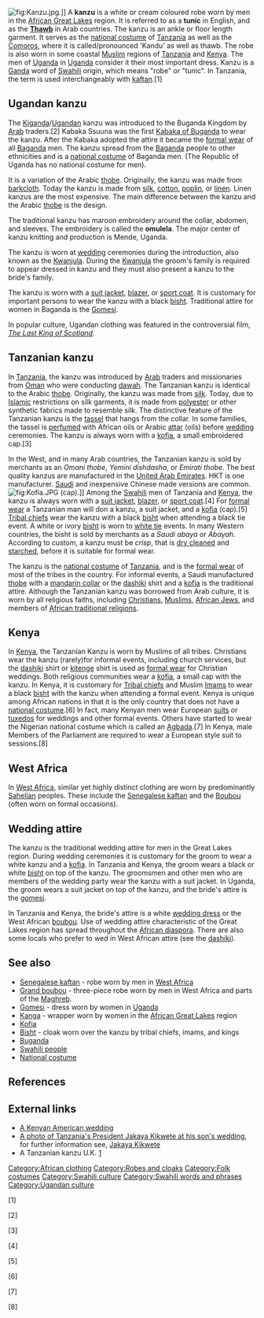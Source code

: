 ![](Kanzu.jpg "fig:Kanzu.jpg").\]\] A **kanzu** is a white or cream
coloured robe worn by men in the [African Great
Lakes](African_Great_Lakes "wikilink") region. It is referred to as a
**tunic** in English, and as the **[Thawb](Thawb "wikilink")** in Arab
countries. The kanzu is an ankle or floor length garment. It serves as
the [national costume](national_costume "wikilink") of
[Tanzania](Tanzania "wikilink") as well as the
[Comoros](Comoros "wikilink"), where it is called/pronounced 'Kandu' as
well as thawb. The robe is also worn in some coastal
[Muslim](Muslim "wikilink") regions of [Tanzania](Tanzania "wikilink")
and [Kenya](Kenya "wikilink"). The men of [Uganda](Uganda "wikilink") in
[Uganda](Uganda "wikilink") consider it their most important dress.
Kanzu is a [Ganda](Ganda_language "wikilink") word of
[Swahili](Swahili_language "wikilink") origin, which means "robe" or
"tunic". In Tanzania, the term is used interchangeably with
[kaftan](kaftan "wikilink").[1]

## Ugandan kanzu

The [Kiganda](Buganda "wikilink")/[Ugandan](Uganda "wikilink") kanzu was
introduced to the Buganda Kingdom by [Arab](Arab "wikilink") traders.[2]
Kabaka Ssuuna was the first [Kabaka of
Buganda](Kabaka_of_Buganda "wikilink") to wear the kanzu. After the
Kabaka adopted the attire it became the [formal
wear](formal_wear "wikilink") of all [Baganda](Baganda "wikilink") men.
The kanzu spread from the [Baganda](Baganda "wikilink") people to other
ethnicities and is a [national costume](national_costume "wikilink") of
Baganda men. (The Republic of Uganda has no national costume for men).

It is a variation of the Arabic [thobe](Thawb "wikilink"). Originally,
the kanzu was made from [barkcloth](barkcloth "wikilink"). Today the
kanzu is made from [silk](silk "wikilink"), [cotton](cotton "wikilink"),
[poplin](poplin "wikilink"), or [linen](linen "wikilink"). Linen kanzus
are the most expensive. The main difference between the kanzu and the
Arabic [thobe](Thawb "wikilink") is the design.

The traditional kanzu has maroon embroidery around the collar, abdomen,
and sleeves. The embroidery is called the **omulela**. The major center
of kanzu knitting and production is Mende, Uganda.

The kanzu is worn at [wedding](wedding "wikilink") ceremonies during the
introduction, also known as the [Kwanjula](Kwanjula "wikilink"). During
the [Kwanjula](Kwanjula "wikilink") the groom's family is required to
appear dressed in kanzu and they must also present a kanzu to the
bride's family.

The kanzu is worn with a [suit jacket](suit_jacket "wikilink"),
[blazer](blazer "wikilink"), or [sport coat](sport_coat "wikilink"). It
is customary for important persons to wear the kanzu with a black
[bisht](Bisht_(clothing) "wikilink"). Traditional attire for women in
Baganda is the [Gomesi](Gomesi "wikilink").

In popular culture, Ugandan clothing was featured in the controversial
film, *[The Last King of
Scotland](The_Last_King_of_Scotland_(film) "wikilink")*.

## Tanzanian kanzu

In [Tanzania](Tanzania "wikilink"), the kanzu was introduced by
[Arab](Arab "wikilink") traders and missionaries from
[Oman](Oman "wikilink") who were conducting [dawah](dawah "wikilink").
The Tanzanian kanzu is identical to the Arabic
[thobe](Thawb "wikilink"). Originally, the kanzu was made from
[silk](silk "wikilink"). Today, due to [Islamic](Islam "wikilink")
restrictions on silk garments, it is made from
[polyester](polyester "wikilink") or other synthetic fabrics made to
resemble silk. The distinctive feature of the Tanzanian kanzu is the
[tassel](tassel "wikilink") that hangs from the collar. In some
families, the tassel is [perfumed](perfume "wikilink") with African oils
or Arabic [attar](Ittar "wikilink") (oils) before
[wedding](wedding "wikilink") ceremonies. The kanzu is always worn with
a [kofia](Kofia_(hat) "wikilink"), a small embroidered cap.[3]

In the West, and in many Arab countries, the Tanzanian kanzu is sold by
merchants as an *Omani thobe*, *Yemini dishdasha*, or *Emirati thobe*.
The best quality kanzus are manufactured in the [United Arab
Emirates](United_Arab_Emirates "wikilink"). HKT is one manufacturer.
[Saudi](Saudi_Arabia "wikilink") and inexpensive Chinese made versions
are common. ![](Kofia.JPG "fig:Kofia.JPG") (cap).\]\] Among the
[Swahili](Swahili_people "wikilink") men of Tanzania and
[Kenya](Kenya "wikilink"), the kanzu is always worn with a [suit
jacket](suit_jacket "wikilink"), [blazer](blazer "wikilink"), or [sport
coat](sport_coat "wikilink").[4] For [formal
wear](formal_wear "wikilink") a Tanzanian man will don a kanzu, a suit
jacket, and a [kofia](Kofia_(hat) "wikilink") (cap).[5] [Tribal
chiefs](Tribal_chief "wikilink") wear the kanzu with a black
[bisht](Bisht_(clothing) "wikilink") when attending a black tie event. A
white or ivory [bisht](Bisht_(clothing) "wikilink") is worn to [white
tie](white_tie "wikilink") events. In many Western countries, the bisht
is sold by merchants as a *Saudi abaya* or *Abayah*. According to
custom, a kanzu must be *crisp*, that is [dry
cleaned](dry_cleaning "wikilink") and [starched](Ironing "wikilink"),
before it is suitable for formal wear.

The kanzu is the [national costume](national_costume "wikilink") of
[Tanzania](Tanzania "wikilink"), and is the [formal
wear](formal_wear "wikilink") of most of the tribes in the country. For
informal events, a Saudi manufactured [thobe](Thawb "wikilink") with a
[mandarin collar](mandarin_collar "wikilink") or the
[dashiki](dashiki "wikilink") shirt and a
[kofia](Kofia_(hat) "wikilink") is the traditional attire. Although the
Tanzanian kanzu was borrowed from Arab culture, it is worn by all
religious faiths, including [Christians](Christians "wikilink"),
[Muslims](Muslim "wikilink"), [African Jews](African_Jews "wikilink"),
and members of [African traditional
religions](African_traditional_religion "wikilink").

## Kenya

In [Kenya](Kenya "wikilink"), the Tanzanian Kanzu is worn by Muslims of
all tribes. Christians wear the kanzu (rarely)for informal events,
including church services, but the [dashiki](dashiki "wikilink") shirt
or [kitenge](kitenge "wikilink") shirt is used as [formal
wear](formal_wear "wikilink") for Christian weddings. Both religious
communities wear a [kofia](Kofia_(hat) "wikilink"), a small cap with the
kanzu. In Kenya, it is customary for [Tribal
chiefs](Tribal_chief "wikilink") and Muslim [Imams](Imam "wikilink") to
wear a black [bisht](Bisht_(clothing) "wikilink") with the kanzu when
attending a formal event. Kenya is unique among African nations in that
it is the only country that does not have a [national
costume](national_costume "wikilink").[6] In fact, many Kenyan men wear
European [suits](suit_(clothing) "wikilink") or
[tuxedos](black_tie "wikilink") for weddings and other formal events.
Others have started to wear the Nigerian national costume which is
called an [Agbada](Boubou_(clothing) "wikilink").[7] In Kenya, male
Members of the Parliament are required to wear a European style suit to
sessions.[8]

## West Africa

In [West Africa](West_Africa "wikilink"), similar yet highly distinct
clothing are worn by predominantly [Sahelian](Sahel "wikilink") peoples.
These include the [Senegalese kaftan](Senegalese_kaftan "wikilink") and
the [Boubou](Boubou_(clothing) "wikilink") (often worn on formal
occasions).

## Wedding attire

The kanzu is the traditional wedding attire for men in the Great Lakes
region. During wedding ceremonies it is customary for the groom to wear
a white kanzu and a [kofia](kofia_(hat) "wikilink"). In Tanzania and
Kenya, the groom wears a black or white
[bisht](bisht_(clothing) "wikilink") on top of the kanzu. The groomsmen
and other men who are members of the wedding party wear the kanzu with a
suit jacket. In Uganda, the groom wears a suit jacket on top of the
kanzu, and the bride's attire is the [gomesi](gomesi "wikilink").

In Tanzania and Kenya, the bride's attire is a white [wedding
dress](wedding_dress "wikilink") or the West African
[boubou](Wrapper_(clothing) "wikilink"). Use of wedding attire
characteristic of the Great Lakes region has spread throughout the
[African diaspora](African_diaspora "wikilink"). There are also some
locals who prefer to wed in West African attire (see the
[dashiki](dashiki "wikilink")).

## See also

-   [Senegalese kaftan](Senegalese_kaftan "wikilink") - robe worn by men
    in [West Africa](West_Africa "wikilink")
-   [Grand boubou](Boubou_(clothing) "wikilink") - three-piece robe worn
    by men in West Africa and parts of the
    [Maghreb](Maghreb "wikilink").
-   [Gomesi](Gomesi "wikilink") - dress worn by women in
    [Uganda](Uganda "wikilink")
-   [Kanga](Kanga_(African_garment) "wikilink") - wrapper worn by women
    in the [African Great Lakes](African_Great_Lakes "wikilink") region
-   [Kofia](Kofia_(hat) "wikilink")
-   [Bisht](Bisht_(clothing) "wikilink") - cloak worn over the kanzu by
    tribal chiefs, imams, and kings
-   [Buganda](Buganda "wikilink")
-   [Swahili people](Swahili_people "wikilink")
-   [National costume](National_costume "wikilink")

## References

## External links

-   [A Kenyan American
    wedding](https://www.flickr.com/photos/asaphotography/sets/72157617688368740/)
-   [A photo of Tanzania's President Jakaya Kikwete at his son's
    wedding](http://www.drum.co.ke/node/859), for further information
    see, [Jakaya Kikwete](Jakaya_Kikwete "wikilink")
-   A Tanzanian kanzu U.K.
    [1](http://www.simplyislam.com/mens-omani-thobe-white-islamic-clothing-childrens-clothing-56086.html)

[Category:African clothing](Category:African_clothing "wikilink")
[Category:Robes and cloaks](Category:Robes_and_cloaks "wikilink")
[Category:Folk costumes](Category:Folk_costumes "wikilink")
[Category:Swahili culture](Category:Swahili_culture "wikilink")
[Category:Swahili words and
phrases](Category:Swahili_words_and_phrases "wikilink")
[Category:Ugandan culture](Category:Ugandan_culture "wikilink")

[1]

[2]

[3]

[4]

[5]

[6]

[7]

[8]